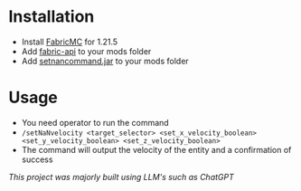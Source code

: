 # Installation 
- Install [FabricMC](https://fabricmc.net/use/installer/) for 1.21.5
- Add [fabric-api](https://modrinth.com/mod/fabric-api/versions?g=1.21.5) to your mods folder
- Add [setnancommand.jar](https://github.com/Kittycat7J/setNaNcommand-1.21.5/releases/latest) to your mods folder

# Usage
- You need operator to run the command
- `/setNaNvelocity <target_selector> <set_x_velocity_boolean> <set_y_velocity_boolean> <set_z_velocity_boolean>`
- The command will output the velocity of the entity and a confirmation of success


*This project was majorly built using LLM's such as ChatGPT*